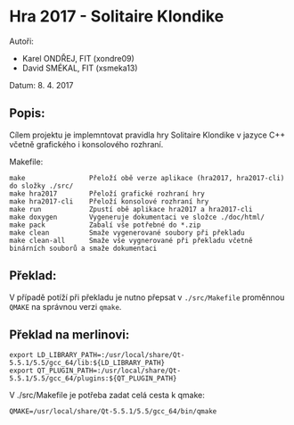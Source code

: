 # Hra 2017 - Solitaire Klondike

Autoři: 
* Karel ONDŘEJ, FIT (xondre09)
* David SMÉKAL, FIT (xsmeka13)

Datum: 8. 4. 2017

## Popis:

Cílem projektu je implemntovat pravidla hry Solitaire Klondike v jazyce C++ včetně grafického i konsolového rozhraní.


Makefile:

	make 				Přeloží obě verze aplikace (hra2017, hra2017-cli) do složky ./src/
	make hra2017 		Přeloží grafické rozhraní hry
	make hra2017-cli 	Přeloží konsolové rozhraní hry
	make run			Zpustí obě aplikace hra2017 a hra2017-cli
	make doxygen		Vygeneruje dokumentaci ve složce ./doc/html/
	make pack			Zabalí vše potřebné do *.zip
	make clean 			Smaže vygenerované soubory při překladu
	make clean-all		Smaže vše vygnerované při překladu včetně binárních souborů a smaže dokumentaci

## Překlad:
V případě potíží při překladu je nutno přepsat v ```./src/Makefile``` proměnnou ```QMAKE``` na správnou verzi ```qmake```.
	
## Překlad na merlinovi:
	
	export LD_LIBRARY_PATH=:/usr/local/share/Qt-5.5.1/5.5/gcc_64/lib:${LD_LIBRARY_PATH}
	export QT_PLUGIN_PATH=:/usr/local/share/Qt-5.5.1/5.5/gcc_64/plugins:${QT_PLUGIN_PATH}

V ./src/Makefile je potřeba zadat celá cesta k qmake:

	QMAKE=/usr/local/share/Qt-5.5.1/5.5/gcc_64/bin/qmake
